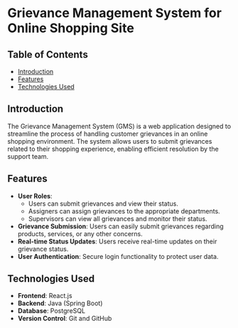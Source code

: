 # Grievance Management System for Online Shopping Site

## Table of Contents
- [Introduction](#introduction)
- [Features](#features)
- [Technologies Used](#technologies-used)


## Introduction
The Grievance Management System (GMS) is a web application designed to streamline the process of handling customer grievances in an online shopping environment. The system allows users to submit grievances related to their shopping experience, enabling efficient resolution by the support team.

## Features
- **User Roles**: 
  - Users can submit grievances and view their status.
  - Assigners can assign grievances to the appropriate departments.
  - Supervisors can view all grievances and monitor their status.
- **Grievance Submission**: Users can easily submit grievances regarding products, services, or any other concerns.
- **Real-time Status Updates**: Users receive real-time updates on their grievance status.
- **User Authentication**: Secure login functionality to protect user data.
  
## Technologies Used
- **Frontend**: React.js
- **Backend**: Java (Spring Boot)
- **Database**: PostgreSQL
- **Version Control**: Git and GitHub

